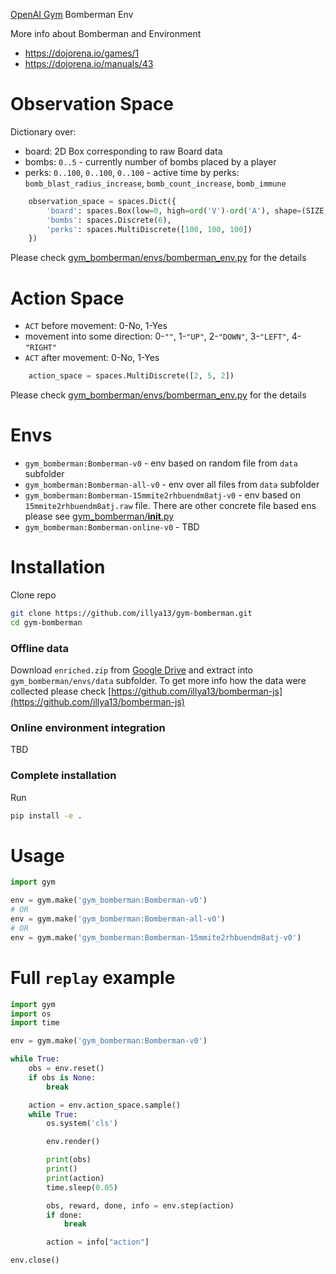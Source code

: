 [OpenAI Gym](https://gym.openai.com/) Bomberman Env

More info about Bomberman and Environment
- https://dojorena.io/games/1
- https://dojorena.io/manuals/43


# Observation Space
Dictionary over:
- board: 2D Box corresponding to raw Board data
- bombs: `0..5` - currently number of bombs placed by a player
- perks: `0..100`, `0..100`, `0..100` - active time by perks: `bomb_blast_radius_increase`, `bomb_count_increase`, `bomb_immune`
```python
    observation_space = spaces.Dict({
        'board': spaces.Box(low=0, high=ord('V')-ord('A'), shape=(SIZE, SIZE), dtype=np.uint8),
        'bombs': spaces.Discrete(6),
        'perks': spaces.MultiDiscrete([100, 100, 100])
    })
```
Please check [gym_bomberman/envs/bomberman_env.py](gym_bomberman/envs/bomberman_env.py) for the details


# Action Space
- `ACT` before movement: 0-No, 1-Yes
- movement into some direction: 0-`""`, 1-`"UP"`, 2-`"DOWN"`, 3-`"LEFT"`, 4-`"RIGHT"` 
- `ACT` after movement: 0-No, 1-Yes

```python
    action_space = spaces.MultiDiscrete([2, 5, 2]) 
```
Please check [gym_bomberman/envs/bomberman_env.py](gym_bomberman/envs/bomberman_env.py) for the details


# Envs
- `gym_bomberman:Bomberman-v0` - env based on random file from `data` subfolder
- `gym_bomberman:Bomberman-all-v0` - env over all files from `data` subfolder
- `gym_bomberman:Bomberman-15mmite2rhbuendm8atj-v0` - env based on `15mmite2rhbuendm8atj.raw` file. There are other concrete file based ens please see [gym_bomberman/__init__.py](gym_bomberman/__init__.py)
- `gym_bomberman:Bomberman-online-v0` - TBD


# Installation
Clone repo
```bash
git clone https://github.com/illya13/gym-bomberman.git
cd gym-bomberman
```

### Offline data
Download `enriched.zip` from [Google Drive](https://drive.google.com/drive/folders/1GBYH9hBdGEIpRlbTvMJnGYgd4E9KasqX)
and extract into `gym_bomberman/envs/data` subfolder. To get more info how the data were collected please check [https://github.com/illya13/bomberman-js](https://github.com/illya13/bomberman-js)


### Online environment integration
TBD 

### Complete installation
Run
```bash
pip install -e .
```


# Usage
```python
import gym

env = gym.make('gym_bomberman:Bomberman-v0')
# OR
env = gym.make('gym_bomberman:Bomberman-all-v0')
# OR
env = gym.make('gym_bomberman:Bomberman-15mmite2rhbuendm8atj-v0')
```


# Full `replay` example
```python
import gym
import os
import time

env = gym.make('gym_bomberman:Bomberman-v0')

while True:
    obs = env.reset()
    if obs is None:
        break

    action = env.action_space.sample()
    while True:
        os.system('cls')

        env.render()

        print(obs)
        print()
        print(action)
        time.sleep(0.05)

        obs, reward, done, info = env.step(action)
        if done:
            break

        action = info["action"]

env.close()
```
